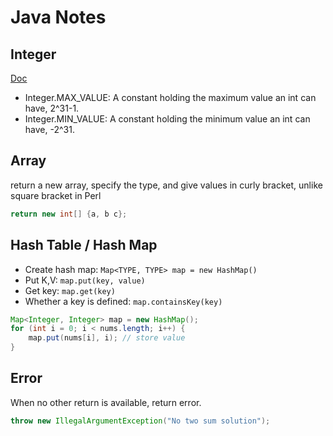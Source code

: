 # Java Notes

## Integer
[Doc](https://docs.oracle.com/javase/7/docs/api/java/lang/Integer.html)
- Integer.MAX_VALUE: A constant holding the maximum value an int can have, 2^31-1.
- Integer.MIN_VALUE: A constant holding the minimum value an int can have, -2^31.

## Array

return a new array, specify the type, and give values in curly bracket, unlike square bracket in Perl
```Java
return new int[] {a, b c};
```

## Hash Table / Hash Map

- Create hash map: `Map<TYPE, TYPE> map = new HashMap()`
- Put K,V: `map.put(key, value)`
- Get key: `map.get(key)`
- Whether a key is defined: `map.containsKey(key)`

```Java
Map<Integer, Integer> map = new HashMap();
for (int i = 0; i < nums.length; i++) {
    map.put(nums[i], i); // store value
}

```

## Error

When no other return is available, return error. 
```Java
throw new IllegalArgumentException("No two sum solution");
```
